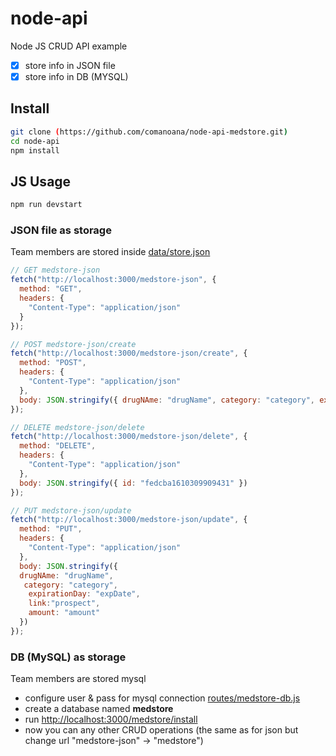 # node-api

Node JS CRUD API example

- [x] store info in JSON file
- [x] store info in DB (MYSQL)

## Install

```sh
git clone (https://github.com/comanoana/node-api-medstore.git)
cd node-api
npm install
```

## JS Usage

```sh
npm run devstart
```

### JSON file as storage

Team members are stored inside [data/store.json](data/store.json)

```js
// GET medstore-json
fetch("http://localhost:3000/medstore-json", {
  method: "GET",
  headers: {
    "Content-Type": "application/json"
  }
});

// POST medstore-json/create
fetch("http://localhost:3000/medstore-json/create", {
  method: "POST",
  headers: {
    "Content-Type": "application/json"
  },
  body: JSON.stringify({ drugNAme: "drugName", category: "category", expirationDay: "expDate", link:"prospect", amount: "amount" })
});

// DELETE medstore-json/delete
fetch("http://localhost:3000/medstore-json/delete", {
  method: "DELETE",
  headers: {
    "Content-Type": "application/json"
  },
  body: JSON.stringify({ id: "fedcba1610309909431" })
});

// PUT medstore-json/update
fetch("http://localhost:3000/medstore-json/update", {
  method: "PUT",
  headers: {
    "Content-Type": "application/json"
  },
  body: JSON.stringify({
  drugNAme: "drugName",
   category: "category",
    expirationDay: "expDate", 
    link:"prospect", 
    amount: "amount"
  })
});
```

### DB (MySQL) as storage

Team members are stored mysql

- configure user & pass for mysql connection [routes/medstore-db.js](routes/medstore-db.js)
- create a database named **medstore**
- run [http://localhost:3000/medstore/install](http://localhost:3000/medstore/install)
- now you can any other CRUD operations (the same as for json but change url "medstore-json" -> "medstore")
